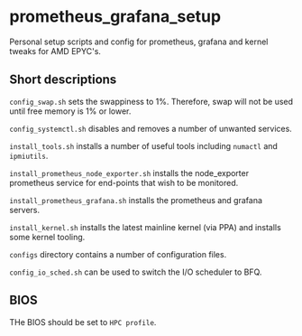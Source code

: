 # prometheus_grafana_setup
Personal setup scripts and config for prometheus, grafana and kernel tweaks for AMD EPYC's.

## Short descriptions

`config_swap.sh` sets the swappiness to 1%. Therefore, swap will not be used until free memory is 1% or lower.

`config_systemctl.sh` disables and removes a number of unwanted services.

`install_tools.sh` installs a number of useful tools including `numactl` and `ipmiutils`.

`install_prometheus_node_exporter.sh` installs the node_exporter prometheus service for end-points that wish to be monitored.

`install_prometheus_grafana.sh` installs the prometheus and grafana servers.

`install_kernel.sh` installs the latest mainline kernel (via PPA) and installs
some kernel tooling.

`configs` directory contains a number of configuration files.

`config_io_sched.sh` can be used to switch the I/O scheduler to BFQ.

## BIOS

THe BIOS should be set to `HPC profile`.
